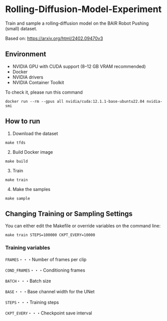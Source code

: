 # Rolling-Diffusion-Model-Experiment
Train and sample a rolling‑diffusion model on the BAIR Robot Pushing (small) dataset.

Based on: https://arxiv.org/html/2402.09470v3

## Environment

- NVIDIA GPU with CUDA support (8–12 GB VRAM recommended)
- Docker
- NVIDIA drivers
- NVIDIA Container Toolkit

To check it, please run this command

```
docker run --rm --gpus all nvidia/cuda:12.1.1-base-ubuntu22.04 nvidia-smi
```

## How to run
1. Download the dataset
~~~
make tfds
~~~

2. Build Docker image
~~~
make build
~~~

3. Train
~~~
make train
~~~

4. Make the samples
~~~
make sample
~~~

## Changing Training or Sampling Settings
You can either edit the Makefile or override variables on the command line:
~~~
make train STEPS=100000 CKPT_EVERY=10000
~~~

### Training variables

`FRAMES`・・・Number of frames per clip

`COND_FRAMES`・・・Conditioning frames

`BATCH`・・・Batch size

`BASE`・・・Base channel width for the UNet

`STEPS`・・・Training steps

`CKPT_EVERY`・・・Checkpoint save interval
